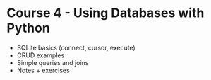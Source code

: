 # Course 4 - Using Databases with Python
- SQLite basics (connect, cursor, execute)
- CRUD examples
- Simple queries and joins
- Notes + exercises 
